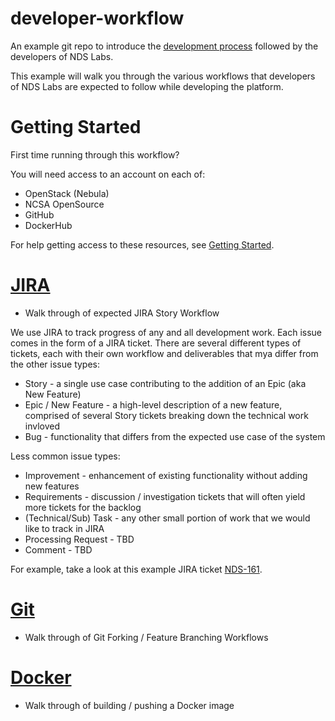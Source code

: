# developer-workflow
An example git repo to introduce the [development process](https://opensource.ncsa.illinois.edu/confluence/display/NDS/Developer+Workflows) followed by the developers of NDS Labs.

This example will walk you through the various workflows that developers of NDS Labs are expected to follow while developing the platform.

# Getting Started
First time running through this workflow?

You will need access to an account on each of:
* OpenStack (Nebula)
* NCSA OpenSource
* GitHub
* DockerHub

For help getting access to these resources, see [Getting Started](https://github.com/bodom0015/developer-workflow/blob/master/getting-started.md).

# [JIRA](https://opensource.ncsa.illinois.edu/confluence/display/NDS/JIRA+Workflows)
* Walk through of expected JIRA Story Workflow

We use JIRA to track progress of any and all development work. Each issue comes in the form of a JIRA ticket. There are several different types of tickets, each with their own workflow and deliverables that mya differ from the other issue types:
* Story - a single use case contributing to the addition of an Epic (aka New Feature)
* Epic / New Feature - a high-level description of a new feature, comprised of several Story tickets breaking down the technical work invloved
* Bug - functionality that differs from the expected use case of the system

Less common issue types:
* Improvement - enhancement of existing functionality without adding new features
* Requirements - discussion / investigation tickets that will often yield more tickets for the backlog
* (Technical/Sub) Task - any other small portion of work that we would like to track in JIRA
* Processing Request - TBD
* Comment - TBD

For example, take a look at this example JIRA ticket [NDS-161](https://opensource.ncsa.illinois.edu/jira/browse/NDS-161).

# [Git](https://opensource.ncsa.illinois.edu/confluence/display/NDS/Git+Workflows)
* Walk through of Git Forking / Feature Branching Workflows

# [Docker](https://opensource.ncsa.illinois.edu/confluence/display/NDS/Docker+Workflows)
* Walk through of building / pushing a Docker image
